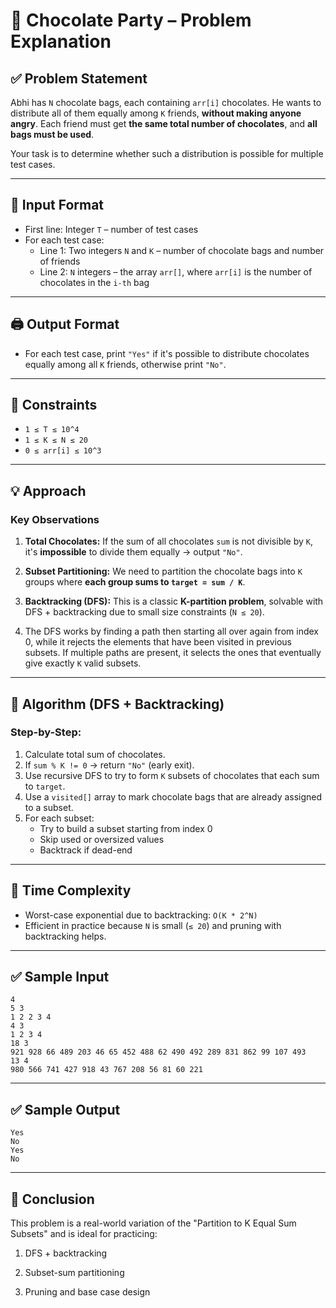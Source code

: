 # 🍫 Chocolate Party – Problem Explanation

## ✅ Problem Statement

Abhi has `N` chocolate bags, each containing `arr[i]` chocolates. He wants to distribute all of them equally among `K` friends, **without making anyone angry**. Each friend must get **the same total number of chocolates**, and **all bags must be used**.

Your task is to determine whether such a distribution is possible for multiple test cases.

---

## 🧾 Input Format

* First line: Integer `T` – number of test cases  
* For each test case:
  * Line 1: Two integers `N` and `K` – number of chocolate bags and number of friends  
  * Line 2: `N` integers – the array `arr[]`, where `arr[i]` is the number of chocolates in the `i-th` bag

---

## 🖨️ Output Format

* For each test case, print `"Yes"` if it's possible to distribute chocolates equally among all `K` friends, otherwise print `"No"`.

---

## 📌 Constraints

* `1 ≤ T ≤ 10^4`  
* `1 ≤ K ≤ N ≤ 20`  
* `0 ≤ arr[i] ≤ 10^3`

---

## 💡 Approach

### Key Observations

1. **Total Chocolates:** If the sum of all chocolates `sum` is not divisible by `K`, it's **impossible** to divide them equally → output `"No"`.

2. **Subset Partitioning:** We need to partition the chocolate bags into `K` groups where **each group sums to `target = sum / K`**.

3. **Backtracking (DFS):** This is a classic **K-partition problem**, solvable with DFS + backtracking due to small size constraints (`N ≤ 20`).

4. The DFS works by finding a path then starting all over again from index 0, while it rejects the elements that have been visited in previous subsets. If multiple paths are present, it selects the ones that eventually give exactly `K` valid subsets.

---

## 🔁 Algorithm (DFS + Backtracking)

### Step-by-Step:

1. Calculate total sum of chocolates.  
2. If `sum % K != 0` → return `"No"` (early exit).  
3. Use recursive DFS to try to form `K` subsets of chocolates that each sum to `target`.  
4. Use a `visited[]` array to mark chocolate bags that are already assigned to a subset.  
5. For each subset:
   - Try to build a subset starting from index 0
   - Skip used or oversized values
   - Backtrack if dead-end

---

## 🧠 Time Complexity

* Worst-case exponential due to backtracking: `O(K * 2^N)`  
* Efficient in practice because `N` is small (`≤ 20`) and pruning with backtracking helps.

---

## ✅ Sample Input

```
4
5 3
1 2 2 3 4
4 3
1 2 3 4
18 3
921 928 66 489 203 46 65 452 488 62 490 492 289 831 862 99 107 493
13 4
980 566 741 427 918 43 767 208 56 81 60 221
```

---


## ✅ Sample Output

```
Yes
No
Yes
No
```
---

## 🎯 Conclusion

This problem is a real-world variation of the "Partition to K Equal Sum Subsets" and is ideal for practicing:

1. DFS + backtracking

2. Subset-sum partitioning

3. Pruning and base case design

